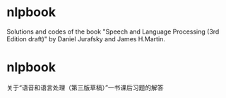 # nlpbook
Solutions and codes of the book "Speech and Language Processing (3rd Edition draft)" by Daniel Jurafsky and James H.Martin.

# nlpbook
关于“语音和语言处理（第三版草稿）”一书课后习题的解答
